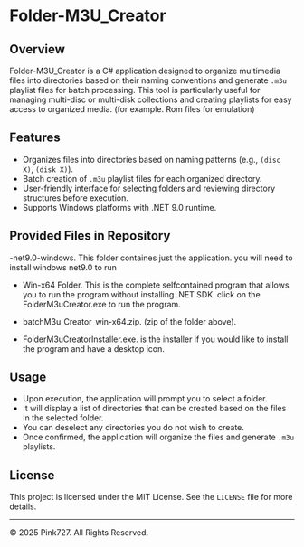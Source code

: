 # Folder-M3U_Creator

## Overview
Folder-M3U_Creator is a C# application designed to organize multimedia files into directories based on their naming conventions and generate `.m3u` playlist files for batch processing. This tool is particularly useful for managing multi-disc or multi-disk collections and creating playlists for easy access to organized media. (for example. Rom files for emulation)

## Features
- Organizes files into directories based on naming patterns (e.g., `(disc X)`, `(disk X)`).
- Batch creation of `.m3u` playlist files for each organized directory.
- User-friendly interface for selecting folders and reviewing directory structures before execution.
- Supports Windows platforms with .NET 9.0 runtime.

## Provided Files in Repository

-net9.0-windows. This folder containes just the application. you will need to install windows net9.0 to run

- Win-x64 Folder. This is the complete selfcontained program that allows you to run the program without installing .NET SDK. click on the FolderM3uCreator.exe to run the program. 

- batchM3u_Creator_win-x64.zip. (zip of the folder above).

- FolderM3uCreatorInstaller.exe. is the installer if you would like to install the program and have a desktop icon.

## Usage
- Upon execution, the application will prompt you to select a folder.
- It will display a list of directories that can be created based on the files in the selected folder.
- You can deselect any directories you do not wish to create.
- Once confirmed, the application will organize the files and generate `.m3u` playlists.

## License
This project is licensed under the MIT License. See the `LICENSE` file for more details.

____________________________________
© 2025 Pink727. All Rights Reserved.